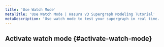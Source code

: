 ```yaml
---
title: 'Use Watch Mode'
metaTitle: 'Use Watch Mode | Hasura v3 Supergraph Modeling Tutorial'
metaDescription: 'Use watch mode to test your supergraph in real time.'
---
```


<!-- TODO: Intro -->

## Activate watch mode {#activate-watch-mode}
